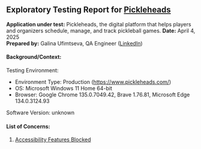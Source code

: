 ## Exploratory Testing Report for [Pickleheads](https://www.pickleheads.com/)

**Application under test:** Pickleheads, the digital platform that helps players and organizers schedule, manage, and track pickleball games.
**Date:** April 4, 2025  
**Prepared by:** Galina Ufimtseva, QA Engineer ([LinkedIn](https://www.linkedin.com/in/galina-ufimtseva/))

#### Background/Context:
Testing Environment:
- Environment Type: Production (https://www.pickleheads.com/)
- OS: Microsoft Windows 11 Home 64-bit
- Browser: Google Chrome 135.0.7049.42, Brave 1.76.81, Microsoft Edge 134.0.3124.93

Software Version: unknown

#### List of Concerns:
1. [Accessibility Features Blocked](https://github.com/gufimtseva/Bug-reports/blob/master/Inworld-Studio/%231%20Synchronize%20voice%20and%20text%20in%20Chat/%231%20Synchronize%20voice%20and%20text%20in%20Chat.MD)